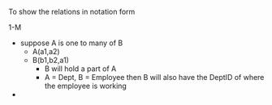 To show the relations in notation form

1-M
- suppose A is one to many of B
	- A(a1,a2)
	- B(b1,b2,a1)
		- B will hold a part of A
		- A = Dept, B = Employee then B will also have the DeptID of where the employee is working
- 